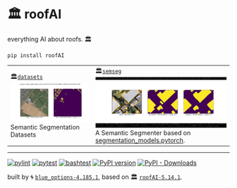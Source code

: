 # 🏛️ roofAI

everything AI about roofs. 🏛️

```bash
pip install roofAI
```

|   |   |
| --- | --- |
| 🏛️[`datasets`](https://github.com/kamangir/roofAI/blob/main/roofAI/dataset) [![image](https://github.com/kamangir/roofAI/raw/refactors-2025-01-12-F7jvKo/assets/christchurch_397.png)](https://github.com/kamangir/roofAI/blob/main/roofAI/dataset) Semantic Segmentation Datasets | 🏛️[`semseg`](https://github.com/kamangir/roofAI/blob/main/roofAI/semseg) [![image](https://github.com/kamangir/roofAI/raw/refactors-2025-01-12-F7jvKo/assets/predict-00247.png)](https://github.com/kamangir/roofAI/blob/main/roofAI/semseg) A Semantic Segmenter based on [segmentation_models.pytorch](<https://github.com/qubvel/segmentation_models.pytorch/blob/master/examples/cars%20segmentation%20(camvid).ipynb>). |

---


[![pylint](https://github.com/kamangir/roofAI/actions/workflows/pylint.yml/badge.svg)](https://github.com/kamangir/roofAI/actions/workflows/pylint.yml) [![pytest](https://github.com/kamangir/roofAI/actions/workflows/pytest.yml/badge.svg)](https://github.com/kamangir/roofAI/actions/workflows/pytest.yml) [![bashtest](https://github.com/kamangir/roofAI/actions/workflows/bashtest.yml/badge.svg)](https://github.com/kamangir/roofAI/actions/workflows/bashtest.yml) [![PyPI version](https://img.shields.io/pypi/v/roofAI.svg)](https://pypi.org/project/roofAI/) [![PyPI - Downloads](https://img.shields.io/pypi/dd/roofAI)](https://pypistats.org/packages/roofAI)

built by 🌀 [`blue_options-4.185.1`](https://github.com/kamangir/awesome-bash-cli), based on 🏛️ [`roofAI-5.14.1`](https://github.com/kamangir/roofAI).
